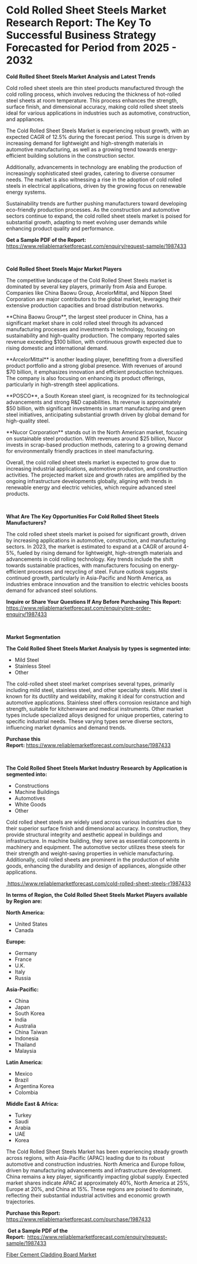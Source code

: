 <p><h1>Cold Rolled Sheet Steels Market Research Report: The Key To Successful Business Strategy Forecasted for Period from 2025 - 2032</h1></p><p><strong>Cold Rolled Sheet Steels Market Analysis and Latest Trends</strong></p>
<p><p>Cold rolled sheet steels are thin steel products manufactured through the cold rolling process, which involves reducing the thickness of hot-rolled steel sheets at room temperature. This process enhances the strength, surface finish, and dimensional accuracy, making cold rolled sheet steels ideal for various applications in industries such as automotive, construction, and appliances.</p><p>The Cold Rolled Sheet Steels Market is experiencing robust growth, with an expected CAGR of 12.5% during the forecast period. This surge is driven by increasing demand for lightweight and high-strength materials in automotive manufacturing, as well as a growing trend towards energy-efficient building solutions in the construction sector. </p><p>Additionally, advancements in technology are enabling the production of increasingly sophisticated steel grades, catering to diverse consumer needs. The market is also witnessing a rise in the adoption of cold rolled steels in electrical applications, driven by the growing focus on renewable energy systems.</p><p>Sustainability trends are further pushing manufacturers toward developing eco-friendly production processes. As the construction and automotive sectors continue to expand, the cold rolled sheet steels market is poised for substantial growth, adapting to meet evolving user demands while enhancing product quality and performance.</p></p>
<p><strong>Get a Sample PDF of the Report:&nbsp;</strong> <a href="https://www.reliablemarketforecast.com/enquiry/request-sample/1987433?utm_campaign=2230&utm_medium=2&utm_source=Github&utm_content=ia&utm_term=05022025&utm_id=cold-rolled-sheet-steels">https://www.reliablemarketforecast.com/enquiry/request-sample/1987433</a></p>
<p>&nbsp;</p>
<p><strong>Cold Rolled Sheet Steels Major Market Players</strong></p>
<p><p>The competitive landscape of the Cold Rolled Sheet Steels market is dominated by several key players, primarily from Asia and Europe. Companies like China Baowu Group, ArcelorMittal, and Nippon Steel Corporation are major contributors to the global market, leveraging their extensive production capacities and broad distribution networks.</p><p>**China Baowu Group**, the largest steel producer in China, has a significant market share in cold rolled steel through its advanced manufacturing processes and investments in technology, focusing on sustainability and high-quality production. The company reported sales revenue exceeding $100 billion, with continuous growth expected due to rising domestic and international demand.</p><p>**ArcelorMittal** is another leading player, benefitting from a diversified product portfolio and a strong global presence. With revenues of around $70 billion, it emphasizes innovation and efficient production techniques. The company is also focusing on enhancing its product offerings, particularly in high-strength steel applications.</p><p>**POSCO**, a South Korean steel giant, is recognized for its technological advancements and strong R&D capabilities. Its revenue is approximately $50 billion, with significant investments in smart manufacturing and green steel initiatives, anticipating substantial growth driven by global demand for high-quality steel.</p><p>**Nucor Corporation** stands out in the North American market, focusing on sustainable steel production. With revenues around $25 billion, Nucor invests in scrap-based production methods, catering to a growing demand for environmentally friendly practices in steel manufacturing.</p><p>Overall, the cold rolled sheet steels market is expected to grow due to increasing industrial applications, automotive production, and construction activities. The projected market size and growth rates are amplified by the ongoing infrastructure developments globally, aligning with trends in renewable energy and electric vehicles, which require advanced steel products.</p></p>
<p>&nbsp;</p>
<p><strong>What Are The Key Opportunities For Cold Rolled Sheet Steels Manufacturers?</strong></p>
<p><p>The cold rolled sheet steels market is poised for significant growth, driven by increasing applications in automotive, construction, and manufacturing sectors. In 2023, the market is estimated to expand at a CAGR of around 4-5%, fueled by rising demand for lightweight, high-strength materials and advancements in cold rolling technology. Key trends include the shift towards sustainable practices, with manufacturers focusing on energy-efficient processes and recycling of steel. Future outlook suggests continued growth, particularly in Asia-Pacific and North America, as industries embrace innovation and the transition to electric vehicles boosts demand for advanced steel solutions.</p></p>
<p><strong>Inquire or Share Your Questions If Any Before Purchasing This Report:</strong> <a href="https://www.reliablemarketforecast.com/enquiry/pre-order-enquiry/1987433?utm_campaign=2230&utm_medium=2&utm_source=Github&utm_content=ia&utm_term=05022025&utm_id=cold-rolled-sheet-steels">https://www.reliablemarketforecast.com/enquiry/pre-order-enquiry/1987433</a></p>
<p>&nbsp;</p>
<p><strong>Market Segmentation</strong></p>
<p><strong>The Cold Rolled Sheet Steels Market Analysis by types is segmented into:</strong></p>
<p><ul><li>Mild Steel</li><li>Stainless Steel</li><li>Other</li></ul></p>
<p><p>The cold-rolled sheet steel market comprises several types, primarily including mild steel, stainless steel, and other specialty steels. Mild steel is known for its ductility and weldability, making it ideal for construction and automotive applications. Stainless steel offers corrosion resistance and high strength, suitable for kitchenware and medical instruments. Other market types include specialized alloys designed for unique properties, catering to specific industrial needs. These varying types serve diverse sectors, influencing market dynamics and demand trends.</p></p>
<p><strong>Purchase this Report:&nbsp;</strong><a href="https://www.reliablemarketforecast.com/purchase/1987433?utm_campaign=2230&utm_medium=2&utm_source=Github&utm_content=ia&utm_term=05022025&utm_id=cold-rolled-sheet-steels">https://www.reliablemarketforecast.com/purchase/1987433</a></p>
<p>&nbsp;</p>
<p><strong>The Cold Rolled Sheet Steels Market Industry Research by Application is segmented into:</strong></p>
<p><ul><li>Constructions</li><li>Machine Buildings</li><li>Automotives</li><li>White Goods</li><li>Other</li></ul></p>
<p><p>Cold rolled sheet steels are widely used across various industries due to their superior surface finish and dimensional accuracy. In construction, they provide structural integrity and aesthetic appeal in buildings and infrastructure. In machine building, they serve as essential components in machinery and equipment. The automotive sector utilizes these steels for their strength and weight-saving properties in vehicle manufacturing. Additionally, cold rolled sheets are prominent in the production of white goods, enhancing the durability and design of appliances, alongside other applications.</p></p>
<p><a href="https://www.reliablemarketforecast.com/cold-rolled-sheet-steels-r1987433?utm_campaign=2230&utm_medium=2&utm_source=Github&utm_content=ia&utm_term=05022025&utm_id=cold-rolled-sheet-steels">&nbsp;https://www.reliablemarketforecast.com/cold-rolled-sheet-steels-r1987433</a></p>
<p><strong>In terms of Region, the Cold Rolled Sheet Steels Market Players available by Region are:</strong></p>
<p>
    <p> <strong> North America: </strong>
        <ul>
            <li>United States</li>
            <li>Canada</li>
        </ul>
        </p> 
    <p> <strong> Europe: </strong>
        <ul>
            <li>Germany</li>
            <li>France</li>
            <li>U.K.</li>
            <li>Italy</li>
            <li>Russia</li>
        </ul>
        </p> 
    <p> <strong> Asia-Pacific: </strong>
        <ul>
            <li>China</li>
            <li>Japan</li>
            <li>South Korea</li>
            <li>India</li>
            <li>Australia</li>
            <li>China Taiwan</li>
            <li>Indonesia</li>
            <li>Thailand</li>
            <li>Malaysia</li>
        </ul>
        </p> 
    <p> <strong> Latin America: </strong>
        <ul>
            <li>Mexico</li>
            <li>Brazil</li>
            <li>Argentina Korea</li>
            <li>Colombia</li>
        </ul>
        </p> 
    <p> <strong> Middle East & Africa: </strong>
        <ul>
            <li>Turkey</li>
            <li>Saudi</li>
            <li>Arabia</li>
            <li>UAE</li>
            <li>Korea</li>
        </ul>
    </p>
    </p>
<p><p>The Cold Rolled Sheet Steels Market has been experiencing steady growth across regions, with Asia-Pacific (APAC) leading due to its robust automotive and construction industries. North America and Europe follow, driven by manufacturing advancements and infrastructure development. China remains a key player, significantly impacting global supply. Expected market shares indicate APAC at approximately 40%, North America at 25%, Europe at 20%, and China at 15%. These regions are poised to dominate, reflecting their substantial industrial activities and economic growth trajectories.</p></p>
<p><strong>Purchase this Report: </strong><a href="https://www.reliablemarketforecast.com/purchase/1987433?utm_campaign=2230&utm_medium=2&utm_source=Github&utm_content=ia&utm_term=05022025&utm_id=cold-rolled-sheet-steels">https://www.reliablemarketforecast.com/purchase/1987433</a></p>
<p>&nbsp;<strong>Get a Sample PDF of the Report:&nbsp;&nbsp;</strong><a href="https://www.reliablemarketforecast.com/enquiry/request-sample/1987433?utm_campaign=2230&utm_medium=2&utm_source=Github&utm_content=ia&utm_term=05022025&utm_id=cold-rolled-sheet-steels">https://www.reliablemarketforecast.com/enquiry/request-sample/1987433</a></p>
<p><strong></strong></p>
<p><p><a href="https://github.com/risingtrista99259/Market-Research-Report-List-1/blob/main/fiber-cement-cladding-board-market.md?utm_campaign=2230&utm_medium=2&utm_source=Github&utm_content=ia&utm_term=05022025&utm_id=cold-rolled-sheet-steels">Fiber Cement Cladding Board Market</a></p></p>